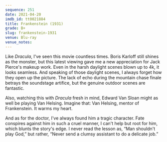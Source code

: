 ```yaml
---
sequence: 251
date: 2021-04-20
imdb_id: tt0021884
title: Frankenstein (1931)
grade: B+
slug: frankenstein-1931
venue: Blu-ray
venue_notes:
---
```


Like <span data-imdb-id="tt0021814">_Dracula_</span>, I've seen this movie countless times. Boris Karloff still shines as the monster, but this latest viewing gave me a new appreciation for Jack Pierce's makeup work. Even in the harsh daylight scenes blown up to 4k, it looks seamless. And speaking of those daylight scenes, I always forget how they open up the picture. The lack of echo during the mountain chase finale betrays the soundstage artifice, but the genuine outdoor scenes are fantastic.

<!-- end -->

Also, watching this with _Dracula_ fresh in mind, Edward Van Sloan might as well be playing Van Helsing. Imagine that: Van Helsing, mentor of Frankenstein. It warms my heart.

And as for the doctor, I've always found him a tragic character. Fate conspires against him in such a cruel manner, I can't help but root for him, which blunts the story's edge. I never read the lesson as, “Man shouldn't play God,” but rather, “Never send a clumsy assistant to do a delicate job.”
